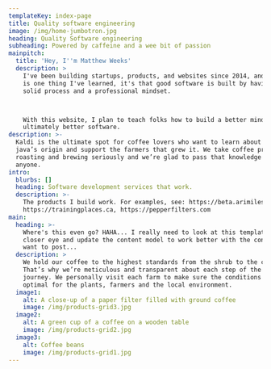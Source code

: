 ```yaml
---
templateKey: index-page
title: Quality software engineering
image: /img/home-jumbotron.jpg
heading: Quality Software engineering
subheading: Powered by caffeine and a wee bit of passion
mainpitch:
  title: 'Hey, I''m Matthew Weeks'
  description: >
    I've been building startups, products, and websites since 2014, and if there
    is one thing I've learned, it's that good software is built by having a
    solid process and a professional mindset.



    With this website, I plan to teach folks how to build a better mindset, and
    ultimately better software.
description: >-
  Kaldi is the ultimate spot for coffee lovers who want to learn about their
  java’s origin and support the farmers that grew it. We take coffee production,
  roasting and brewing seriously and we’re glad to pass that knowledge to
  anyone.
intro:
  blurbs: []
  heading: Software development services that work.
  description: >-
    The products I build work. For examples, see: https://beta.arimiles.ca,
    https://trainingplaces.ca, https://pepperfilters.com
main:
  heading: >-
    Where's this even go? HAHA... I really need to look at this template with a
    closer eye and update the content model to work better with the content I
    want to post...
  description: >
    We hold our coffee to the highest standards from the shrub to the cup.
    That’s why we’re meticulous and transparent about each step of the coffee’s
    journey. We personally visit each farm to make sure the conditions are
    optimal for the plants, farmers and the local environment.
  image1:
    alt: A close-up of a paper filter filled with ground coffee
    image: /img/products-grid3.jpg
  image2:
    alt: A green cup of a coffee on a wooden table
    image: /img/products-grid2.jpg
  image3:
    alt: Coffee beans
    image: /img/products-grid1.jpg
---
```


